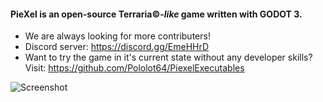 #### PieXel is an open-source Terraria©-*like* game written with GODOT 3.
+ We are always looking for more contributers!
+ Discord server: https://discord.gg/EmeHHrD
+ Want to try the game in it's current state without any developer skills? Visit: https://github.com/Pololot64/PiexelExecutables

![Screenshot](https://raw.githubusercontent.com/piecubed/PieXel/master/Mods/Biomes/Grasslands/moderna.png)
